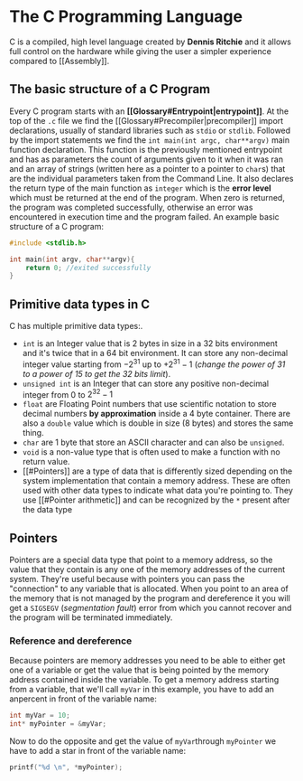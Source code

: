 # The C Programming Language
C is a compiled, high level language created by **Dennis Ritchie** and it allows full control on the hardware while giving the user a simpler experience compared to [[Assembly]]. 

## The basic structure of a C Program
Every C program starts with an **[[Glossary#Entrypoint|entrypoint]]**. At the top of the `.c` file we find the [[Glossary#Precompiler|precompiler]] import declarations, usually of standard libraries such as `stdio` or `stdlib`. Followed by the import statements we find the `int main(int argc, char**argv)` main function declaration. This function is the previously mentioned entrypoint and has as parameters the count of arguments given to it when it was ran and an array of strings (written here as a pointer to a pointer to ``char``s) that are the individual parameters taken from the Command Line. It also declares the return type of the main function as `integer` which is the **error level** which must be returned at the end of the program. When zero is returned, the program was completed successfully, otherwise an error was encountered in execution time and the program failed.
An example basic structure of a C program:
```C
#include <stdlib.h>

int main(int argv, char**argv){
	return 0; //exited successfully
}
```
## Primitive data types in C
C has multiple primitive data types:.
- `int` is an Integer value that is 2 bytes in size in a 32 bits environment and it's twice that in a 64 bit environment. It can store any non-decimal integer value starting from $-2^{31}$ up to $+2^{31}-1$ (*change the power of 31 to a power of 15 to get the 32 bits limit*).
- `unsigned int` is an Integer that can store any positive non-decimal integer from $0$ to $2^{32}-1$
- `float` are Floating Point numbers that use scientific notation to store decimal numbers **by approximation** inside a 4 byte container. There are also a `double` value which is double in size (8 bytes) and stores the same thing.
- `char` are 1 byte that store an ASCII character and can also be `unsigned`.
- `void` is a non-value type that is often used to make a function with no return value.
- [[#Pointers]] are a type of data that is differently sized depending on the system implementation that contain a memory address. These are often used with other data types to indicate what data you're pointing to. They use [[#Pointer arithmetic]] and can be recognized by the `*` present after the data type
## Pointers
Pointers are a special data type that point to a memory address, so the value that they contain is any one of the memory addresses of the current system.
They're useful because with pointers you can pass the "connection" to any variable that is allocated. When you point to an area of the memory that is not managed by the program and dereference it you will get a `SIGSEGV` (*segmentation fault*) error from which you cannot recover and the program will be terminated immediately.

### Reference and dereference
Because pointers are memory addresses you need to be able to either get one of a variable or get the value that is being pointed by the memory address contained inside the variable.
To get a memory address starting from a variable, that we'll call `myVar` in this example, you have to add an anpercent in front of the variable name:
```C
int myVar = 10;
int* myPointer = &myVar;
```
Now to do the opposite and get the value of `myVar`through `myPointer` we have to add a star in front of the variable name:
```C
printf("%d \n", *myPointer);
```












